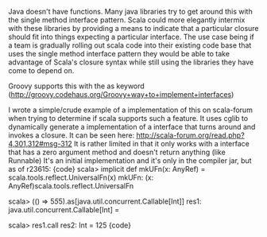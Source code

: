 Java doesn't have functions. Many java libraries try to get around this with the single method interface pattern. Scala could more elegantly intermix with these libraries by providing a means to indicate that a particular closure should fit into things expecting a particular interface. The use case being if a team is gradually rolling out scala code into their existing code base that uses the single method interface pattern they would be able to take advantage of Scala's closure syntax while still using the libraries they have come to depend on.

Groovy supports this with the as keyword (http://groovy.codehaus.org/Groovy+way+to+implement+interfaces)

I wrote a simple/crude example of a implementation of this on scala-forum when trying to determine if scala supports such a feature. It uses cglib to dynamically generate a implementation of a interface that turns around and invokes a closure. It can be seen here: http://scala-forum.org/read.php?4,301,312#msg-312 It is rather limited in that it only works with a interface that has a zero argument method and doesn't return anything (like Runnable)
It's an initial implementation and it's only in the compiler jar,
but as of r23615:
{code}
scala> implicit def mkUFn(x: AnyRef) = scala.tools.reflect.UniversalFn(x)
mkUFn: (x: AnyRef)scala.tools.reflect.UniversalFn

scala> (() => 5*5*5).as[java.util.concurrent.Callable[Int]]
res1: java.util.concurrent.Callable[Int] = <function1>

scala> res1.call
res2: Int = 125
{code}
